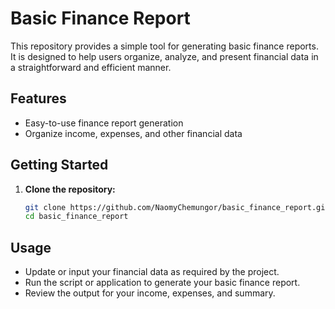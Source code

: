 # Basic Finance Report

This repository provides a simple tool for generating basic finance reports. It is designed to help users organize, analyze, and present financial data in a straightforward and efficient manner.

## Features

- Easy-to-use finance report generation
- Organize income, expenses, and other financial data

## Getting Started

1. **Clone the repository:**
   ```bash
   git clone https://github.com/NaomyChemungor/basic_finance_report.git
   cd basic_finance_report
   ```

## Usage

- Update or input your financial data as required by the project.
- Run the script or application to generate your basic finance report.
- Review the output for your income, expenses, and summary.

